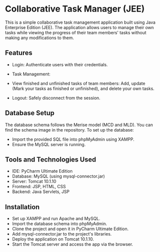 # Collaborative Task Manager (JEE)

This is a simple collaborative task management application built using Java Enterprise Edition (JEE). The application allows users to manage their own tasks while viewing the progress of their team members' tasks without making any modifications to them.

## Features 

* Login: Authenticate users with their credentials.
* Task Management:
* View finished and unfinished tasks of team members:
Add, update (Mark your tasks as finished or unfinished), and delete your own tasks.

* Logout: Safely disconnect from the session.

## Database Setup

The database schema follows the Merise model (MCD and MLD). You can find the schema image in the repository. To set up the database:

* Import the provided SQL file into phpMyAdmin using XAMPP.
* Ensure the MySQL server is running.

## Tools and Technologies Used

* IDE: PyCharm Ultimate Edition
* Database: MySQL (using mysql-connector.jar)
* Server: Tomcat 10.1.10
* Frontend: JSP, HTML, CSS
* Backend: Java Servlets, JSP

## Installation

* Set up XAMPP and run Apache and MySQL.
* Import the database schema into phpMyAdmin.
* Clone the project and open it in PyCharm Ultimate Edition.
* Add mysql-connector.jar to the project's libraries.
* Deploy the application on Tomcat 10.1.10.
* Start the Tomcat server and access the app via the browser.



















